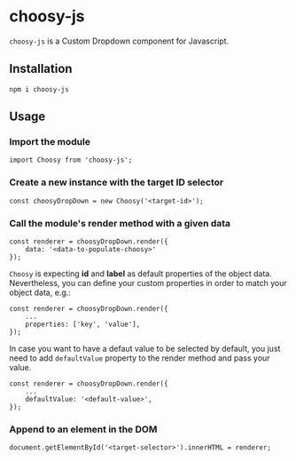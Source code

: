 # choosy-js

`choosy-js` is a Custom Dropdown component for Javascript.

## Installation

`npm i choosy-js`

## Usage

### Import the module

```JS
import Choosy from 'choosy-js';
````

### Create a new instance with the target ID selector

```JS
const choosyDropDown = new Choosy('<target-id>');
```

### Call the module's render method with a given data

```JS
const renderer = choosyDropDown.render({
    data: '<data-to-populate-choosy>'
});
```

`Choosy` is expecting **id** and **label** as default properties of the object data. Nevertheless, you can define your custom properties in order to match your object data, e.g.:

```JS
const renderer = choosyDropDown.render({
    ...
    properties: ['key', 'value'],
});
```

In case you want to have a defaut value to be selected by default, you just need to add `defaultValue` property to the render method and pass your value.

```JS
const renderer = choosyDropDown.render({
    ...
    defaultValue: '<default-value>',
});
```

### Append to an element in the DOM

```JS
document.getElementById('<target-selector>').innerHTML = renderer;
```
